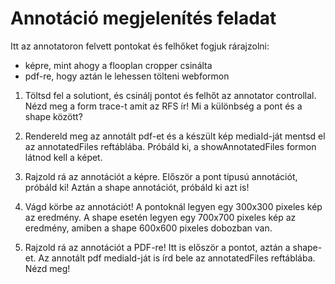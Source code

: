 Annotáció megjelenítés feladat
========================

Itt az annotatoron felvett pontokat és felhőket fogjuk rárajzolni:
* képre, mint ahogy a flooplan cropper csinálta
* pdf-re, hogy aztán le lehessen tölteni webformon

1. Töltsd fel a solutiont, és csinálj pontot és felhőt az annotator controllal.
Nézd meg a form trace-t amit az RFS ír!
Mi a különbség a pont és a shape között?

2. Rendereld meg az annotált pdf-et és a készült kép mediaId-ját mentsd el
az annotatedFiles reftáblába.
Próbáld ki, a showAnnotatedFiles formon látnod kell a képet.

3. Rajzold rá az annotációt a képre.
Először a pont típusú annotációt, próbáld ki!
Aztán a shape annotációt, próbáld ki azt is!

4. Vágd körbe az annotációt!
A pontoknál legyen egy 300x300 pixeles kép az eredmény.
A shape esetén legyen egy 700x700 pixeles kép az eredmény, amiben a shape 600x600 pixeles dobozban van.

5. Rajzold rá az annotációt a PDF-re!
Itt is először a pontot, aztán a shape-et.
Az annotált pdf mediaId-ját is írd bele az annotatedFiles reftáblába.
Nézd meg!